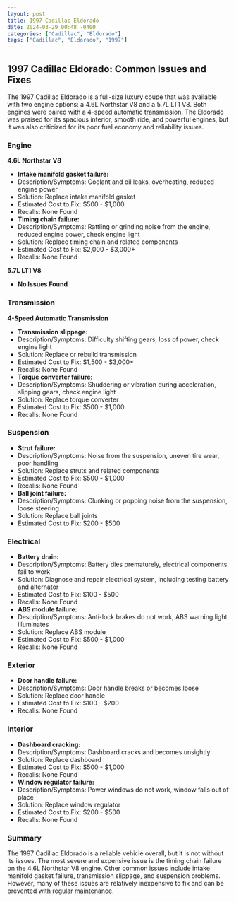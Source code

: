 ```yaml
---
layout: post
title: 1997 Cadillac Eldorado
date: 2024-03-29 00:48 -0400
categories: ["Cadillac", "Eldorado"]
tags: ["Cadillac", "Eldorado", "1997"]
---
```

## 1997 Cadillac Eldorado: Common Issues and Fixes

The 1997 Cadillac Eldorado is a full-size luxury coupe that was available with two engine options: a 4.6L Northstar V8 and a 5.7L LT1 V8. Both engines were paired with a 4-speed automatic transmission. The Eldorado was praised for its spacious interior, smooth ride, and powerful engines, but it was also criticized for its poor fuel economy and reliability issues.

### Engine
**4.6L Northstar V8**
- **Intake manifold gasket failure:**
 - Description/Symptoms: Coolant and oil leaks, overheating, reduced engine power
 - Solution: Replace intake manifold gasket
 - Estimated Cost to Fix: $500 - $1,000
 - Recalls: None Found
- **Timing chain failure:**
 - Description/Symptoms: Rattling or grinding noise from the engine, reduced engine power, check engine light
 - Solution: Replace timing chain and related components
 - Estimated Cost to Fix: $2,000 - $3,000+
 - Recalls: None Found

**5.7L LT1 V8**
- **No Issues Found**

### Transmission
**4-Speed Automatic Transmission**
- **Transmission slippage:**
 - Description/Symptoms: Difficulty shifting gears, loss of power, check engine light
 - Solution: Replace or rebuild transmission
 - Estimated Cost to Fix: $1,500 - $3,000+
 - Recalls: None Found
- **Torque converter failure:**
 - Description/Symptoms: Shuddering or vibration during acceleration, slipping gears, check engine light
 - Solution: Replace torque converter
 - Estimated Cost to Fix: $500 - $1,000
 - Recalls: None Found

### Suspension
- **Strut failure:**
 - Description/Symptoms: Noise from the suspension, uneven tire wear, poor handling
 - Solution: Replace struts and related components
 - Estimated Cost to Fix: $500 - $1,000
 - Recalls: None Found
- **Ball joint failure:**
 - Description/Symptoms: Clunking or popping noise from the suspension, loose steering
 - Solution: Replace ball joints
 - Estimated Cost to Fix: $200 - $500

### Electrical
- **Battery drain:**
 - Description/Symptoms: Battery dies prematurely, electrical components fail to work
 - Solution: Diagnose and repair electrical system, including testing battery and alternator
 - Estimated Cost to Fix: $100 - $500
 - Recalls: None Found
- **ABS module failure:**
 - Description/Symptoms: Anti-lock brakes do not work, ABS warning light illuminates
 - Solution: Replace ABS module
 - Estimated Cost to Fix: $500 - $1,000
 - Recalls: None Found

### Exterior
- **Door handle failure:**
 - Description/Symptoms: Door handle breaks or becomes loose
 - Solution: Replace door handle
 - Estimated Cost to Fix: $100 - $200
 - Recalls: None Found

### Interior
- **Dashboard cracking:**
 - Description/Symptoms: Dashboard cracks and becomes unsightly
 - Solution: Replace dashboard
 - Estimated Cost to Fix: $500 - $1,000
 - Recalls: None Found
- **Window regulator failure:**
 - Description/Symptoms: Power windows do not work, window falls out of place
 - Solution: Replace window regulator
 - Estimated Cost to Fix: $200 - $500
 - Recalls: None Found

### Summary

The 1997 Cadillac Eldorado is a reliable vehicle overall, but it is not without its issues. The most severe and expensive issue is the timing chain failure on the 4.6L Northstar V8 engine. Other common issues include intake manifold gasket failure, transmission slippage, and suspension problems. However, many of these issues are relatively inexpensive to fix and can be prevented with regular maintenance.
